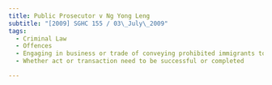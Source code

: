 ```yaml
---
title: Public Prosecutor v Ng Yong Leng 
subtitle: "[2009] SGHC 155 / 03\_July\_2009"
tags:
  - Criminal Law
  - Offences
  - Engaging in business or trade of conveying prohibited immigrants to or out of Singapore
  - Whether act or transaction need to be successful or completed

---
```


